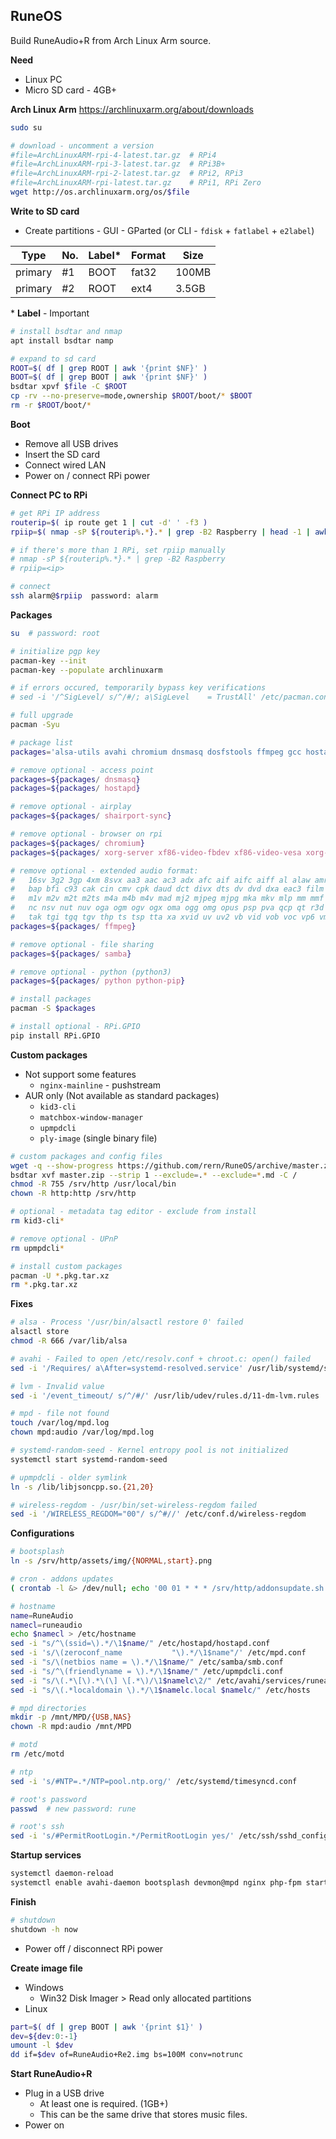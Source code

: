 RuneOS
---
Build RuneAudio+R from Arch Linux Arm source.

**Need**
- Linux PC
- Micro SD card - 4GB+

**Arch Linux Arm** https://archlinuxarm.org/about/downloads
```sh
sudo su

# download - uncomment a version
#file=ArchLinuxARM-rpi-4-latest.tar.gz  # RPi4
#file=ArchLinuxARM-rpi-3-latest.tar.gz  # RPi3B+
#file=ArchLinuxARM-rpi-2-latest.tar.gz  # RPi2, RPi3
#file=ArchLinuxARM-rpi-latest.tar.gz    # RPi1, RPi Zero
wget http://os.archlinuxarm.org/os/$file
```

**Write to SD card**
- Create partitions - GUI - GParted (or CLI - `fdisk` + `fatlabel` + `e2label`)

| Type    | No. | Label* | Format | Size     |
|---------|-----|--------|--------|----------|
| primary | #1  | BOOT   | fat32  | 100MB    |
| primary | #2  | ROOT   | ext4   | 3.5GB    |

\* **Label** - Important

```sh
# install bsdtar and nmap
apt install bsdtar namp

# expand to sd card
ROOT=$( df | grep ROOT | awk '{print $NF}' )
BOOT=$( df | grep BOOT | awk '{print $NF}' )
bsdtar xpvf $file -C $ROOT
cp -rv --no-preserve=mode,ownership $ROOT/boot/* $BOOT
rm -r $ROOT/boot/*
```

**Boot**
- Remove all USB drives
- Insert the SD card
- Connect wired LAN
- Power on / connect RPi power

**Connect PC to RPi**
```sh
# get RPi IP address
routerip=$( ip route get 1 | cut -d' ' -f3 )
rpiip=$( nmap -sP ${routerip%.*}.* | grep -B2 Raspberry | head -1 | awk '{print $NF}' )

# if there's more than 1 RPi, set rpiip manually
# nmap -sP ${routerip%.*}.* | grep -B2 Raspberry
# rpiip=<ip>

# connect
ssh alarm@$rpiip  password: alarm
```

**Packages**
```sh
su  # password: root

# initialize pgp key
pacman-key --init
pacman-key --populate archlinuxarm

# if errors occured, temporarily bypass key verifications
# sed -i '/^SigLevel/ s/^/#/; a\SigLevel    = TrustAll' /etc/pacman.conf

# full upgrade
pacman -Syu

# package list
packages='alsa-utils avahi chromium dnsmasq dosfstools ffmpeg gcc hostapd ifplugd mpd mpc nfs-utils parted php-fpm python python-pip samba shairport-sync sudo udevil wget xorg-server xf86-video-fbdev xf86-video-vesa xorg-xinit'

# remove optional - access point
packages=${packages/ dnsmasq}
packages=${packages/ hostapd}

# remove optional - airplay
packages=${packages/ shairport-sync}

# remove optional - browser on rpi
packages=${packages/ chromium}
packages=${packages/ xorg-server xf86-video-fbdev xf86-video-vesa xorg-xinit}

# remove optional - extended audio format:
#   16sv 3g2 3gp 4xm 8svx aa3 aac ac3 adx afc aif aifc aiff al alaw amr anim apc ape asf atrac au aud avi avm2 avs 
#   bap bfi c93 cak cin cmv cpk daud dct divx dts dv dvd dxa eac3 film flac flc fli fll flx flv g726 gsm gxf iss 
#   m1v m2v m2t m2ts m4a m4b m4v mad mj2 mjpeg mjpg mka mkv mlp mm mmf mov mp+ mp1 mp2 mp3 mp4 mpc mpeg mpg mpga mpp mpu mve mvi mxf 
#   nc nsv nut nuv oga ogm ogv ogx oma ogg omg opus psp pva qcp qt r3d ra ram rl2 rm rmvb roq rpl rvc shn smk snd sol son spx str swf 
#   tak tgi tgq tgv thp ts tsp tta xa xvid uv uv2 vb vid vob voc vp6 vmd wav webm wma wmv wsaud wsvga wv wve
packages=${packages/ ffmpeg}

# remove optional - file sharing
packages=${packages/ samba}

# remove optional - python (python3)
packages=${packages/ python python-pip}

# install packages
pacman -S $packages

# install optional - RPi.GPIO
pip install RPi.GPIO
```

**Custom packages**
- Not support some features
	- `nginx-mainline` - pushstream
- AUR only (Not available as standard packages)
	- `kid3-cli`
	- `matchbox-window-manager`
	- `upmpdcli`
	- `ply-image` (single binary file)
```sh
# custom packages and config files
wget -q --show-progress https://github.com/rern/RuneOS/archive/master.zip
bsdtar xvf master.zip --strip 1 --exclude=.* --exclude=*.md -C /
chmod -R 755 /srv/http /usr/local/bin
chown -R http:http /srv/http

# optional - metadata tag editor - exclude from install
rm kid3-cli*

# remove optional - UPnP
rm upmpdcli*

# install custom packages
pacman -U *.pkg.tar.xz
rm *.pkg.tar.xz
```

**Fixes**
```sh
# alsa - Process '/usr/bin/alsactl restore 0' failed
alsactl store
chmod -R 666 /var/lib/alsa

# avahi - Failed to open /etc/resolv.conf + chroot.c: open() failed
sed -i '/Requires/ a\After=systemd-resolved.service' /usr/lib/systemd/system/avahi-daemon.service

# lvm - Invalid value
sed -i '/event_timeout/ s/^/#/' /usr/lib/udev/rules.d/11-dm-lvm.rules

# mpd - file not found
touch /var/log/mpd.log
chown mpd:audio /var/log/mpd.log

# systemd-random-seed - Kernel entropy pool is not initialized
systemctl start systemd-random-seed

# upmpdcli - older symlink
ln -s /lib/libjsoncpp.so.{21,20}

# wireless-regdom - /usr/bin/set-wireless-regdom failed
sed -i '/WIRELESS_REGDOM="00"/ s/^#//' /etc/conf.d/wireless-regdom
```

**Configurations**
```sh
# bootsplash
ln -s /srv/http/assets/img/{NORMAL,start}.png

# cron - addons updates
( crontab -l &> /dev/null; echo '00 01 * * * /srv/http/addonsupdate.sh &' ) | crontab -

# hostname
name=RuneAudio
namecl=runeaudio
echo $namecl > /etc/hostname
sed -i "s/^\(ssid=\).*/\1$name/" /etc/hostapd/hostapd.conf
sed -i 's/\(zeroconf_name           "\).*/\1$name"/' /etc/mpd.conf
sed -i "s/\(netbios name = \).*/\1$name/" /etc/samba/smb.conf
sed -i "s/^\(friendlyname = \).*/\1$name/" /etc/upmpdcli.conf
sed -i "s/\(.*\[\).*\(\] \[.*\)/\1$namelc\2/" /etc/avahi/services/runeaudio.service
sed -i "s/\(.*localdomain \).*/\1$namelc.local $namelc/" /etc/hosts

# mpd directories
mkdir -p /mnt/MPD/{USB,NAS}
chown -R mpd:audio /mnt/MPD

# motd
rm /etc/motd

# ntp
sed -i 's/#NTP=.*/NTP=pool.ntp.org/' /etc/systemd/timesyncd.conf

# root's password
passwd  # new password: rune

# root's ssh
sed -i 's/#PermitRootLogin.*/PermitRootLogin yes/' /etc/ssh/sshd_config
```

**Startup services**
```sh
systemctl daemon-reload
systemctl enable avahi-daemon bootsplash devmon@mpd nginx php-fpm startup
```

**Finish**
```sh
# shutdown
shutdown -h now
```
- Power off / disconnect RPi power

**Create image file**
- Windows
	- Win32 Disk Imager > Read only allocated partitions
- Linux
```sh
part=$( df | grep BOOT | awk '{print $1}' )
dev=${dev:0:-1}
umount -l $dev
dd if=$dev of=RuneAudio+Re2.img bs=100M conv=notrunc
```

**Start RuneAudio+R**
- Plug in a USB drive
	- At least one is required. (1GB+)
	- This can be the same drive that stores music files.
- Power on
